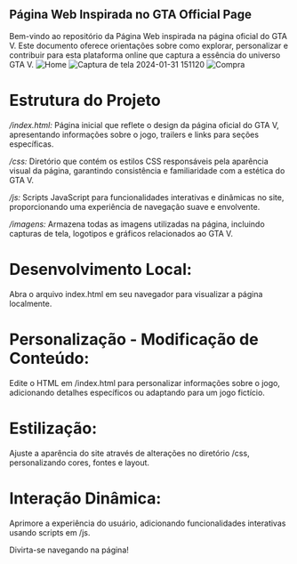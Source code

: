 ## Página Web Inspirada no GTA Official Page

Bem-vindo ao repositório da Página Web inspirada na página oficial do GTA V. Este documento oferece orientações sobre como explorar, personalizar e contribuir para esta plataforma online que captura a essência do universo GTA V.
![Home](https://github.com/Vitorialuz229/Projeto-Landing-Page-GTA/assets/110250731/4558ab2f-1171-4f63-840c-8b3387c91e5e)
![Captura de tela 2024-01-31 151120](https://github.com/Vitorialuz229/Projeto-Landing-Page-GTA/assets/110250731/de48272f-a664-4690-b7bb-fc732fc66e1e)
![Compra](https://github.com/Vitorialuz229/Projeto-Landing-Page-GTA/assets/110250731/5abe7766-c29a-4098-bc34-355e9ae3cfdc)

# Estrutura do Projeto
*/index.html:* Página inicial que reflete o design da página oficial do GTA V, apresentando informações sobre o jogo, trailers e links para seções específicas.

*/css:* Diretório que contém os estilos CSS responsáveis pela aparência visual da página, garantindo consistência e familiaridade com a estética do GTA V.

*/js:* Scripts JavaScript para funcionalidades interativas e dinâmicas no site, proporcionando uma experiência de navegação suave e envolvente.

*/imagens:* Armazena todas as imagens utilizadas na página, incluindo capturas de tela, logotipos e gráficos relacionados ao GTA V.

# Desenvolvimento Local:

Abra o arquivo index.html em seu navegador para visualizar a página localmente.

# Personalização - Modificação de Conteúdo:

Edite o HTML em /index.html para personalizar informações sobre o jogo, adicionando detalhes específicos ou adaptando para um jogo fictício.

# Estilização:

Ajuste a aparência do site através de alterações no diretório /css, personalizando cores, fontes e layout.

# Interação Dinâmica:

Aprimore a experiência do usuário, adicionando funcionalidades interativas usando scripts em /js.

Divirta-se navegando na página!






